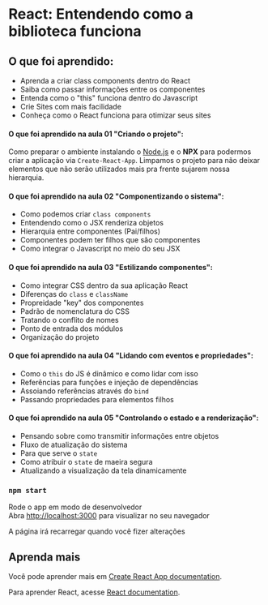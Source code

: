 # React: Entendendo como a biblioteca funciona

## O que foi aprendido:

- Aprenda a criar class components dentro do React
- Saiba como passar informações entre os componentes
- Entenda como o "this" funciona dentro do Javascript
- Crie Sites com mais facilidade
- Conheça como o React funciona para otimizar seus sites

#### O que foi aprendido na aula 01 "Criando o projeto":

Como preparar o ambiente instalando o [Node.js](https://nodejs.org/en/download/) e o <b>NPX</b> para podermos criar a aplicação via `Create-React-App`.
Limpamos o projeto para não deixar elementos que não serão utilizados mais pra frente sujarem nossa hierarquia.

#### O que foi aprendido na aula 02 "Componentizando o sistema":

- Como podemos criar `class components`
- Entendendo como o JSX renderiza objetos
- Hierarquia entre componentes (Pai/filhos)
- Componentes podem ter filhos que são componentes
- Como integrar o Javascript no meio do seu JSX

#### O que foi aprendido na aula 03 "Estilizando componentes":

- Como integrar CSS dentro da sua aplicação React
- Diferenças do `class` e `className`
- Propreidade "key" dos componentes
- Padrão de nomenclatura do CSS
- Tratando o conflito de nomes
- Ponto de entrada dos módulos
- Organização do projeto

#### O que foi aprendido na aula 04 "Lidando com eventos e propriedades":

- Como o `this` do JS é dinâmico e como lidar com isso
- Referências para funções e injeção de dependências
- Assoiando referências através do `bind`
- Passando propriedades para elementos filhos

#### O que foi aprendido na aula 05 "Controlando o estado e a renderização":

- Pensando sobre como transmitir informações entre objetos
- Fluxo de atualização do sistema
- Para que serve o `state`
- Como atribuir o `state` de maeira segura
- Atualizando a visualização da tela dinamicamente

### `npm start`

Rode o app em modo de desenvolvedor\
Abra [http://localhost:3000](http://localhost:3000) para visualizar no seu navegador

A página irá recarregar quando você fizer alterações

## Aprenda mais

Você pode aprender mais em [Create React App documentation](https://facebook.github.io/create-react-app/docs/getting-started).

Para aprender React, acesse [React documentation](https://reactjs.org/).
